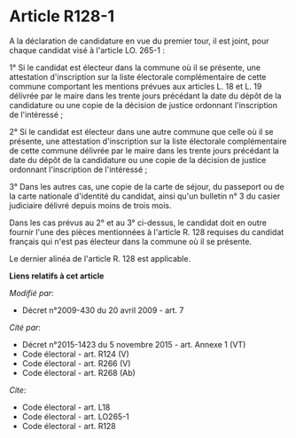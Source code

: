 # Article R128-1

A la déclaration de candidature en vue du premier tour, il est joint, pour chaque candidat visé à l'article LO. 265-1 : 

1° Si le candidat est électeur dans la commune où il se présente, une attestation d'inscription sur la liste électorale
complémentaire de cette commune comportant les mentions prévues aux articles L. 18 et L. 19 délivrée par le maire dans les
trente jours précédant la date du dépôt de la candidature ou une copie de la décision de justice ordonnant l'inscription de
l'intéressé ; 

2° Si le candidat est électeur dans une autre commune que celle où il se présente, une attestation d'inscription sur la liste
électorale complémentaire de cette commune délivrée par le maire dans les trente jours précédant la date du dépôt de la
candidature ou une copie de la décision de justice ordonnant l'inscription de l'intéressé ; 

3° Dans les autres cas, une copie de la carte de séjour, du passeport ou de la carte nationale d'identité du candidat, ainsi
qu'un bulletin n° 3 du casier judiciaire délivré depuis moins de trois mois. 

Dans les cas prévus au 2° et au 3° ci-dessus, le candidat doit en outre fournir l'une des pièces mentionnées à l'article R.
128 requises du candidat français qui n'est pas électeur dans la commune où il se présente. 

Le dernier alinéa de l'article R. 128 est applicable.

**Liens relatifs à cet article**

_Modifié par_:

  - Décret n°2009-430 du 20 avril 2009 - art. 7

_Cité par_:

  - Décret n°2015-1423 du 5 novembre 2015 - art. Annexe 1 (VT)
  - Code électoral - art. R124 (V)
  - Code électoral - art. R266 (V)
  - Code électoral - art. R268 (Ab)

_Cite_:

  - Code électoral - art. L18
  - Code électoral - art. LO265-1
  - Code électoral - art. R128
